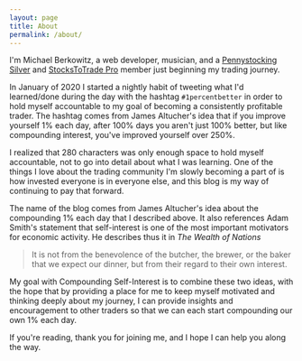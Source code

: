 ```yaml
---
layout: page
title: About
permalink: /about/
---
```


I'm Michael Berkowitz, a web developer, musician, and a [Pennystocking Silver](https://profit.ly/content/PennystockingSilver) and [StocksToTrade Pro](https://stockstotrade.com/pro) member just beginning my trading journey.

In January of 2020 I started a nightly habit of tweeting what I'd learned/done during the day with the hashtag `#1percentbetter`
in order to hold myself accountable to my goal of becoming a consistently profitable trader. The hashtag comes from James Altucher's
idea that if you improve yourself 1% each day, after 100% days you aren't just 100% better, but like compounding interest, you've
improved yourself over 250%.

I realized that 280 characters was only enough space to hold myself accountable, not to go into detail about what I was learning.
One of the things I love about the trading community I'm slowly becoming a part of is how invested everyone is in everyone else,
and this blog is my way of continuing to pay that forward.

The name of the blog comes from James Altucher's idea about the compounding 1% each day that I described above. It also references
Adam Smith's statement that self-interest is one of the most important motivators for economic activity. He describes thus it in  _The Wealth of Nations_

> It is not from the benevolence of the butcher, the brewer, or the baker that we expect our dinner, but from their regard to their own interest.

My goal with Compounding Self-Interest is to combine these two ideas, with the hope that by providing a place for me to keep myself motivated
and thinking deeply about my journey, I can provide insights and encouragement to other traders so that we can each start compounding our own 1% each day.

If you're reading, thank you for joining me, and I hope I can help you along the way.

